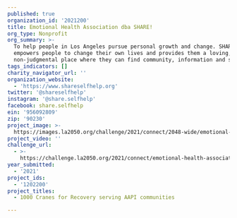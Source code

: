 ```yaml
---
published: true
organization_id: '2021200'
title: Emotional Health Association dba SHARE!
org_type: Nonprofit
org_summary: >-
  To help people in Los Angeles pursue personal growth and change. SHARE!
  empowers people to change their own lives and provides them a loving, safe,
  non-judgmental place where they can find community, information and support.
tags_indicators: []
charity_navigator_url: ''
organization_website:
  - 'https://www.shareselfhelp.org'
twitter: '@shareselfhelp'
instagram: '@share.selfhelp'
facebook: share.selfhelp
ein: '956092809'
zip: '90230'
project_image: >-
  https://images.la2050.org/challenge/2021/connect/2048-wide/emotional-health-association-dba-share!.jpg
project_video: ''
challenge_url:
  - >-
    https://challenge.la2050.org/2021/connect/emotional-health-association-dba-share!/
year_submitted:
  - '2021'
project_ids:
  - '1202200'
project_titles:
  - 1000 Cranes for Recovery serving AAPI communities

---
```

